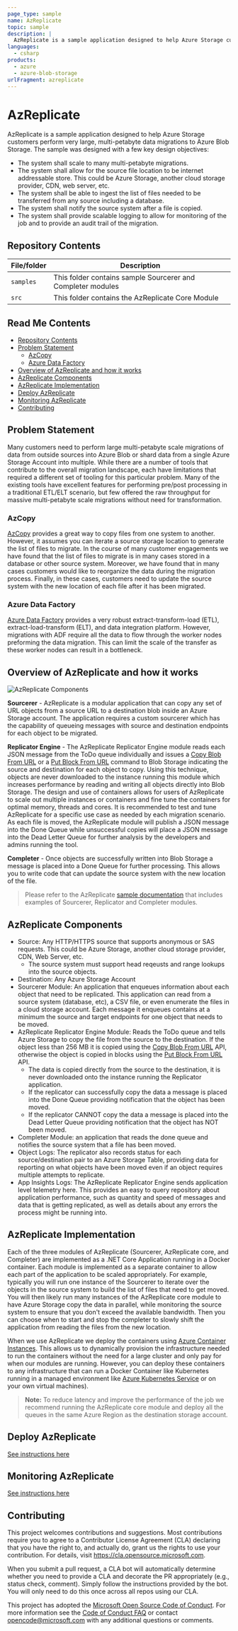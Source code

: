 ```yaml
---
page_type: sample
name: AzReplicate
topic: sample
description: |
  AzReplicate is a sample application designed to help Azure Storage customers preform very large, multi-petabyte data migrations to Azure Blob Storage.
languages:
  - csharp
products:
  - azure
  - azure-blob-storage
urlFragment: azreplicate
---
```


# AzReplicate <!-- omit in toc --> 

AzReplicate is a sample application designed to help Azure Storage customers perform very large, multi-petabyte data migrations to Azure Blob Storage. The sample was designed with a few key design objectives:

- The system shall scale to many multi-petabyte migrations.
- The system shall allow for the source file location to be internet addressable store. This could be Azure Storage, another cloud storage provider, CDN, web server, etc.
- The system shall be able to ingest the list of files needed to be transferred from any source including a database.
- The system shall notify the source system after a file is copied.
- The system shall provide scalable logging to allow for monitoring of the job and to provide an audit trail of the migration.

## Repository Contents

| File/folder | Description |
|-------------|-------------|
| `samples` | This folder contains sample Sourcerer and Completer modules  |
| `src`   | This folder contains the AzReplicate Core Module |

## Read Me Contents <!-- omit in toc -->

- [Repository Contents](#repository-contents)
- [Problem Statement](#problem-statement)
  - [AzCopy](#azcopy)
  - [Azure Data Factory](#azure-data-factory)
- [Overview of AzReplicate and how it works](#overview-of-azreplicate-and-how-it-works)
- [AzReplicate Components](#azreplicate-components)
- [AzReplicate Implementation](#azreplicate-implementation)
- [Deploy AzReplicate](#deploy-azreplicate)
- [Monitoring AzReplicate](#monitoring-azreplicate)
- [Contributing](#contributing)

## Problem Statement

Many customers need to perform large multi-petabyte scale migrations of data from outside sources into Azure Blob or shard data from a single Azure Storage Account into multiple.  While there are a number of tools that contribute to the overall migration landscape, each have limitations that required a different set of tooling for this particular problem.  Many of the existing tools have excellent features for performing pre/post processing in a traditional ETL/ELT scenario, but few offered the raw throughput for massive multi-petabyte scale migrations without need for transformation.

### AzCopy

[AzCopy](https://aka.ms/AzCopy) provides a great way to copy files from one system to another. However, it assumes you can iterate a source storage location to generate the list of files to migrate. In the course of many customer engagements we have found that the list of files to migrate is in many cases stored in a database or other source system. Moreover, we have found that in many cases customers would like to reorganize the data during the migration process. Finally, in these cases, customers need to update the source system with the new location of each file after it has been migrated.

### Azure Data Factory

[Azure Data Factory](https://docs.microsoft.com/azure/data-factory/introduction) provides a very robust extract-transform-load (ETL), extract-load-transform (ELT), and data integration platform. However, migrations with ADF require all the data to flow through the worker nodes preforming the data migration. This can limit the scale of the transfer as these worker nodes can result in a bottleneck.

## Overview of AzReplicate and how it works

![AzReplicate Components](https://github.com/Azure/AzReplicate/raw/master/media/Components_300x436.png "AzReplicate Components")

<b>Sourcerer</b> - AzReplicate is a modular application that can copy any set of URL objects from a source URL to a destination blob inside an Azure Storage account.  The application requires a custom sourcerer which has the capability of queueing messages with source and destination endpoints for each object to be migrated.  

<b>Replicator Engine</b> - The AzReplicate Replicator Engine module reads each JSON message from the ToDo queue individually and issues a [Copy Blob From URL](https://docs.microsoft.com/rest/api/storageservices/copy-blob-from-url) or a [Put Block From URL](https://docs.microsoft.com/rest/api/storageservices/put-block-from-url) command to Blob Storage indicating the source and destination for each object to copy.  Using this technique, objects are never downloaded to the instance running this module which increases performance by reading and writing all objects directly into Blob Storage.  The design and use of containers allows for users of AzReplicate to scale out multiple instances or containers and fine tune the containers for optimal memory, threads and cores.  It is recommended to test and tune AzReplicate for a specific use case as needed by each migration scenario.  As each file is moved, the AzReplicate module will publish a JSON message into the Done Queue while unsuccessful copies will place a JSON message into the Dead Letter Queue for further analysis by the developers and admins running the tool.

<b>Completer</b> - Once objects are successfully written into Blob Storage a message is placed into a Done Queue for further processing.  This allows you to write code that can update the source system with the new location of the file. 

> Please refer to the AzReplicate [sample documentation](https://github.com/Azure/AzReplicate/blob/master/docs/samples.md) that includes examples of Sourcerer, Replicator and Completer modules.

## AzReplicate Components

- Source: Any HTTP/HTTPS source that supports anonymous or SAS requests. This could be Azure Storage, another cloud storage provider, CDN, Web Server, etc.
  - The source system must support head reqeusts and range lookups into the source objects.
- Destination: Any Azure Storage Account
- Sourcerer Module: An application that enqueues information about each object that need to be replicated. This application can read from a source system (database, etc), a CSV file, or even enumerate the files in a cloud storage account. Each message it enqueues contains at a minimum the source and target endpoints for one object that needs to be moved.
- AzReplicate Replicator Engine Module: Reads the ToDo queue and tells Azure Storage to copy the file from the source to the destination. If the object less than 256 MB it is copied using the [Copy Blob From URL](https://docs.microsoft.com/rest/api/storageservices/copy-blob-from-url) API, otherwise the object is copied in blocks using the [Put Block From URL](https://docs.microsoft.com/rest/api/storageservices/put-block-from-url) API.
  - The data is copied directly from the source to the destination, it is never downloaded onto the instance running the Replicator application.
  - If the replicator can successfully copy the data a message is placed into the Done Queue providing notification that the object has been moved.
  - If the replicator CANNOT copy the data a message is placed into the Dead Letter Queue providing notification that the object has NOT been moved.
- Completer Module: an application that reads the done queue and notifies the source system that a file has been moved.
- Object Logs: The replicator also records status for each source/destination pair to an Azure Storage Table, providing data for reporting on what objects have been moved even if an object requires multiple attempts to replicate.
- App Insights Logs: The AzReplicate Replicator Engine sends application level telemetry here. This provides an easy to query repository about application performance, such as quantity and speed of messages and data that is getting replicated, as well as details about any errors the process might be running into.

## AzReplicate Implementation

Each of the three modules of AzReplicate (Sourcerer, AzReplicate core, and Completer) are implemented as a .NET Core Application running in a Docker container. Each module is implemented as a separate container to allow each part of the application to be scaled appropriately. For example, typically you will run one instance of the Sourcerer to iterate over the objects in the source system to build the list of files that need to get moved. You will then likely run many instances of the AzReplicate core module to have Azure Storage copy the data in parallel, while monitoring the source system to ensure that you don't exceed the available bandwidth. Then you can choose when to start and stop the completer to slowly shift the application from reading the files from the new location.

When we use AzReplicate we deploy the containers using [Azure Container Instances](https://docs.microsoft.com/azure/container-instances/container-instances-overview). This allows us to dynamically provision the infrastructure needed to run the containers without the need for a large cluster and only pay for when our modules are running. However, you can deploy these containers to any infrastructure that can run a Docker Container like Kubernetes running in a managed environment like [Azure Kubernetes Service](https://docs.microsoft.com/azure/aks/intro-kubernetes) or on your own virtual machines).

> **Note:** To reduce latency and improve the performance of the job we recommend running the AzReplicate core module and deploy all the queues in the same Azure Region as the destination storage account.

## Deploy AzReplicate

[See instructions here](https://github.com/Azure/AzReplicate/blob/master/docs/deploy.md)

## Monitoring AzReplicate

[See instructions here](https://github.com/Azure/AzReplicate/blob/master/docs/monitor.md)


## Contributing

This project welcomes contributions and suggestions.  Most contributions require you to agree to a
Contributor License Agreement (CLA) declaring that you have the right to, and actually do, grant us
the rights to use your contribution. For details, visit https://cla.opensource.microsoft.com.

When you submit a pull request, a CLA bot will automatically determine whether you need to provide
a CLA and decorate the PR appropriately (e.g., status check, comment). Simply follow the instructions
provided by the bot. You will only need to do this once across all repos using our CLA.

This project has adopted the [Microsoft Open Source Code of Conduct](https://opensource.microsoft.com/codeofconduct/).
For more information see the [Code of Conduct FAQ](https://opensource.microsoft.com/codeofconduct/faq/) or
contact [opencode@microsoft.com](mailto:opencode@microsoft.com) with any additional questions or comments.
